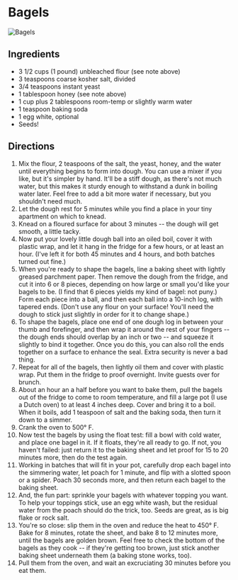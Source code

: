 
# Bagels
![Bagels](../images/bagels.jpg)

## Ingredients

* 3 1/2 cups (1 pound) unbleached flour (see note above)
* 3 teaspoons coarse kosher salt, divided
* 3/4 teaspoons instant yeast
* 1 tablespoon honey (see note above)
* 1 cup plus 2 tablespoons room-temp or slightly warm water
* 1 teaspoon baking soda
* 1 egg white, optional
* Seeds!

## Directions

1. Mix the flour, 2 teaspoons of the salt, the yeast, honey, and the water until everything begins to form into dough. You can use a mixer if you like, but it's simpler by hand. It'll be a stiff dough, as there's not much water, but this makes it sturdy enough to withstand a dunk in boiling water later. Feel free to add a bit more water if necessary, but you shouldn't need much.
2. Let the dough rest for 5 minutes while you find a place in your tiny apartment on which to knead.
3. Knead on a floured surface for about 3 minutes -- the dough will get smooth, a little tacky.
4. Now put your lovely little dough ball into an oiled boil, cover it with plastic wrap, and let it hang in the fridge for a few hours, or at least an hour. (I've left it for both 45 minutes and 4 hours, and both batches turned out fine.)
5. When you're ready to shape the bagels, line a baking sheet with lightly greased parchment paper. Then remove the dough from the fridge, and cut it into 6 or 8 pieces, depending on how large or small you'd like your bagels to be. (I find that 6 pieces yields my kind of bagel: not puny.) Form each piece into a ball, and then each ball into a 10-inch log, with tapered ends. (Don't use any flour on your surface! You'll need the dough to stick just slightly in order for it to change shape.)
6. To shape the bagels, place one end of one dough log in between your thumb and forefinger, and then wrap it around the rest of your fingers -- the dough ends should overlap by an inch or two -- and squeeze it slightly to bind it together. Once you do this, you can also roll the ends together on a surface to enhance the seal. Extra security is never a bad thing.
7. Repeat for all of the bagels, then lightly oil them and cover with plastic wrap. Put them in the fridge to proof overnight. Invite guests over for brunch.
8. About an hour an a half before you want to bake them, pull the bagels out of the fridge to come to room temperature, and fill a large pot (I use a Dutch oven) to at least 4 inches deep. Cover and bring it to a boil. When it boils, add 1 teaspoon of salt and the baking soda, then turn it down to a simmer.
9. Crank the oven to 500° F.
10. Now test the bagels by using the float test: fill a bowl with cold water, and place one bagel in it. If it floats, they're all ready to go. If not, you haven't failed: just return it to the baking sheet and let proof for 15 to 20 minutes more, then do the test again.
11. Working in batches that will fit in your pot, carefully drop each bagel into the simmering water, let poach for 1 minute, and flip with a slotted spoon or a spider. Poach 30 seconds more, and then return each bagel to the baking sheet.
12. And, the fun part: sprinkle your bagels with whatever topping you want. To help your toppings stick, use an egg white wash, but the residual water from the poach should do the trick, too. Seeds are great, as is big flake or rock salt.
13. You're so close: slip them in the oven and reduce the heat to 450° F. Bake for 8 minutes, rotate the sheet, and bake 8 to 12 minutes more, until the bagels are golden brown. Feel free to check the bottom of the bagels as they cook -- if they're getting too brown, just stick another baking sheet underneath them (a baking stone works, too).
14. Pull them from the oven, and wait an excruciating 30 minutes before you eat them.

